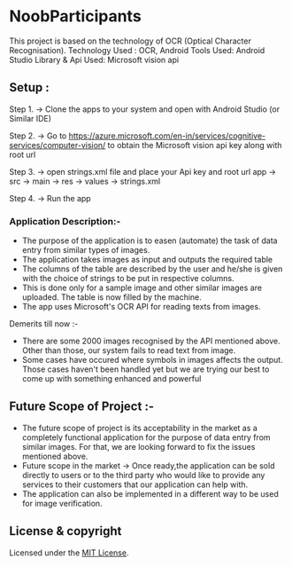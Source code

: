 # NoobParticipants

This project is based on the technology of OCR (Optical Character Recognisation).
Technology Used : OCR, Android
Tools Used: Android Studio
Library & Api Used:  Microsoft vision api

## Setup : 
Step 1. -> Clone the apps to your system and open with Android Studio (or Similar IDE)

Step 2. -> Go to  https://azure.microsoft.com/en-in/services/cognitive-services/computer-vision/  to obtain the Microsoft vision  api key along with root url

Step 3. -> open strings.xml file and place your Api key and root url 
			app -> src -> main -> res -> values -> strings.xml
			
Step 4. -> Run the app 

### Application Description:-

 * The purpose of the application is to easen (automate) the task of data entry from similar types of images. 
 * The application takes images as input and outputs the required table
 * The columns of the table are described by the user and he/she is given with the choice of strings to be put in respective columns.
 * This is done only for a sample image and other similar images are uploaded. The table is now filled by the machine.
 * The app uses Microsoft's OCR API for reading texts from images.

Demerits till now :-
 
 * There are some 2000 images recognised by the API mentioned above. Other than those, our system fails to read text from image.
 * Some cases have occured where symbols in images affects the output. Those cases haven't been handled yet but we are trying our best to come up with something enhanced and powerful 
  

## Future Scope of Project :- 
  
 * The future scope of project is its acceptability in the market as a completely functional application for the purpose of data entry from similar images. For that,
   we are looking forward to fix the issues mentioned above.
 * Future scope in the market -> Once ready,the application can be sold directly to users or to the third party who would like to provide any services to their customers
   that our application can help with.
 * The application can also be implemented in a different way to be used for image verification.  
 
## License & copyright
Licensed under the [MIT License](LICENSE).
